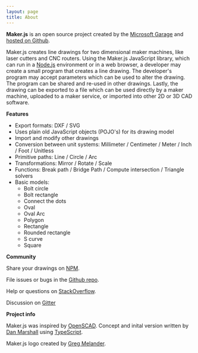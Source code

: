 ```yaml
---
layout: page
title: About
---
```


**Maker.js** is an open source project created by the [Microsoft Garage](http://microsoft.com/garage) and [hosted on Github](https://github.com/Microsoft/maker.js).

Maker.js creates line drawings for two dimensional maker machines, like laser cutters and CNC routers. Using the Maker.js JavaScript library, which can run in a [Node.js](https://nodejs.org/) environment or in a web browser, a developer may create a small program that creates a line drawing. The developer's program may accept parameters which can be used to alter the drawing. The program can be shared and re-used in other drawings. Lastly, the drawing can be exported to a file which can be used directly by a maker machine, uploaded to a maker service, or imported into other 2D or 3D CAD software.

**Features**

* Export formats: DXF / SVG
* Uses plain old JavaScript objects (POJO's) for its drawing model
* Import and modify other drawings
* Conversion between unit systems: Millimeter / Centimeter / Meter / Inch / Foot / Unitless
* Primitive paths: Line / Circle / Arc
* Transformations: Mirror / Rotate / Scale
* Functions: Break path / Bridge Path / Compute intersection / Triangle solvers
* Basic models:
  * Bolt circle
  * Bolt rectangle
  * Connect the dots
  * Oval
  * Oval Arc
  * Polygon
  * Rectangle
  * Rounded rectangle
  * S curve
  * Square

**Community**

Share your drawings on [NPM](https://www.npmjs.com/search?q=makerjs).

File issues or bugs in the [Github repo](https://github.com/Microsoft/maker.js/issues).

Help or questions on [StackOverflow](http://stackoverflow.com/questions/tagged/makerjs).

Discussion on [Gitter](https://gitter.im/Microsoft/maker.js?utm_source=badge&utm_medium=badge&utm_campaign=pr-badge&utm_content=badge)

**Project info**

Maker.js was inspired by [OpenSCAD](http://www.openscad.org/). Concept and inital version written by [Dan Marshall](https://github.com/danmarshall) using [TypeScript](http://www.typescriptlang.org/).

Maker.js logo created by [Greg Melander](http://gregmelander.com/).
